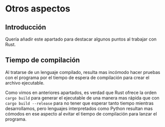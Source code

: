 # Otros aspectos

## Introducción

Quería añadir este apartado para destacar algunos puntos al trabajar con Rust.

## Tiempo de compilación

Al tratarse de un lenguaje compilado, resulta mas incómodo hacer pruebas con el programa por el tiempo de espera de compilación para crear el archivo ejecutable.

Como vimos en anteriores apartados, es verdad que Rust ofrece la orden `cargo build` para generar el ejecutable de una manera mas rápida que con `cargo build --release` para no tener que esperar tanto tiempo mientras desarrollamos, pero lenguajes interpretados como Python resultan mas cómodos en ese aspecto al evitar el tiempo de compilación para lanzar el programa. 

